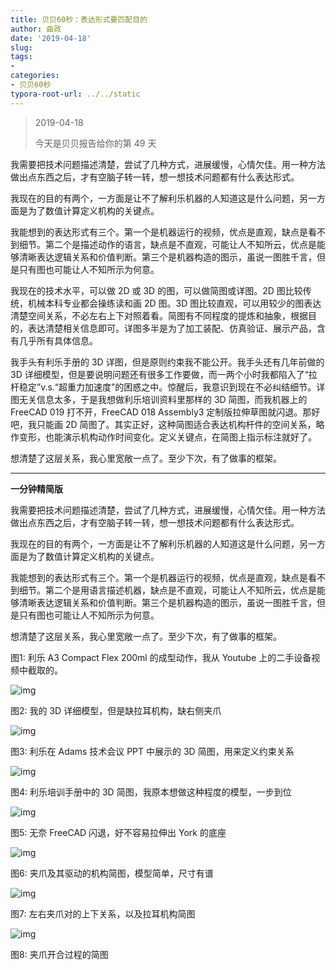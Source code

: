 ```yaml
---
title: 贝贝60秒：表达形式要匹配目的
author: 曲政
date: '2019-04-18'
slug: 
tags:
- 
categories:
- 贝贝60秒
typora-root-url: ../../static
---
```


>   2019-04-18
>
>   今天是贝贝报告给你的第 49 天

我需要把技术问题描述清楚，尝试了几种方式，进展缓慢，心情欠佳。用一种方法做出点东西之后，才有空脑子转一转，想一想技术问题都有什么表达形式。

我现在的目的有两个，一方面是让不了解利乐机器的人知道这是什么问题，另一方面是为了数值计算定义机构的关键点。

我能想到的表达形式有三个。第一个是机器运行的视频，优点是直观，缺点是看不到细节。第二个是描述动作的语言，缺点是不直观，可能让人不知所云，优点是能够清晰表达逻辑关系和价值判断。第三个是机器构造的图示，虽说一图胜千言，但是只有图也可能让人不知所示为何意。

我现在的技术水平，可以做 2D 或 3D 的图，可以做简图或详图。2D 图比较传统，机械本科专业都会操练读和画 2D 图。3D 图比较直观，可以用较少的图表达清楚空间关系，不必左右上下对照着看。简图有不同程度的提炼和抽象，根据目的，表达清楚相关信息即可。详图多半是为了加工装配、仿真验证、展示产品，含有几乎所有具体信息。

我手头有利乐手册的 3D 详图，但是原则约束我不能公开。我手头还有几年前做的 3D 详细模型，但是要说明问题还有很多工作要做，而一两个小时我都陷入了“拉杆稳定”v.s.“超重力加速度”的困惑之中。惊醒后，我意识到现在不必纠结细节。详图无关信息太多，于是我想做利乐培训资料里那样的 3D 简图，而我机器上的 FreeCAD 019 打不开，FreeCAD 018 Assembly3 定制版拉伸草图就闪退。那好吧，我只能画 2D 简图了。其实正好，这种简图适合表达机构杆件的空间关系，略作变形，也能演示机构动作时间变化。定义关键点，在简图上指示标注就好了。

想清楚了这层关系，我心里宽敞一点了。至少下次，有了做事的框架。

------

**一分钟精简版**

我需要把技术问题描述清楚，尝试了几种方式，进展缓慢，心情欠佳。用一种方法做出点东西之后，才有空脑子转一转，想一想技术问题都有什么表达形式。

我现在的目的有两个，一方面是让不了解利乐机器的人知道这是什么问题，另一方面是为了数值计算定义机构的关键点。

我能想到的表达形式有三个。第一个是机器运行的视频，优点是直观，缺点是看不到细节。第二个是用语言描述机器，缺点是不直观，可能让人不知所云，优点是能够清晰表达逻辑关系和价值判断。第三个是机器构造的图示，虽说一图胜千言，但是只有图也可能让人不知所示为何意。

想清楚了这层关系，我心里宽敞一点了。至少下次，有了做事的框架。



图1: 利乐 A3 Compact Flex 200ml 的成型动作，我从 Youtube 上的二手设备视频中截取的。



![img](https://mmbiz.qpic.cn/mmbiz_png/5d0nSSGWXJtchsf7FRydgn5WCo5ZRmkgFuHPdEtAAU2e8n2oSGF8D4q4UxVRNzDDibFlrOYhBWYicibibF8Z9haeCA/640?wx_fmt=png)

图2: 我的 3D 详细模型，但是缺拉耳机构，缺右侧夹爪

![img](https://mmbiz.qpic.cn/mmbiz_png/5d0nSSGWXJtZrbzRC9SNicPibaXZOpibY9EWdkibJM2iciclST6iamTpwCC1CcxbCLbB18HXPCxyJ64V8mG6husbxpib1w/640?wx_fmt=png)

图3: 利乐在 Adams 技术会议 PPT 中展示的 3D 简图，用来定义约束关系

![img](https://mmbiz.qpic.cn/mmbiz_png/5d0nSSGWXJsc8fLA9gC3GASSibgCqKsMlmicIPAszP4r7yR9tszbZf8WeQU9pO4s2Zk38OicbcfhGrg9fyEib1K0EQ/640?wx_fmt=png)

图4: 利乐培训手册中的 3D 简图，我原本想做这种程度的模型，一步到位



![img](https://mmbiz.qpic.cn/mmbiz_png/5d0nSSGWXJtZrbzRC9SNicPibaXZOpibY9E4GuROZicgnJTKhWSIAJwt9F2pJw82hzyZQHJiajuKoZPI3qicDq5UQYiaw/640?wx_fmt=png)

图5: 无奈 FreeCAD 闪退，好不容易拉伸出 York 的底座

![img](https://mmbiz.qpic.cn/mmbiz_png/5d0nSSGWXJtZrbzRC9SNicPibaXZOpibY9EfZnp4uc6faHET9LBSoXBzz8IlT1wYgG7Zbxwb2jROLBVYOILveRIUA/640?wx_fmt=png)

图6: 夹爪及其驱动的机构简图，模型简单，尺寸有谱

![img](https://mmbiz.qpic.cn/mmbiz_png/5d0nSSGWXJtZrbzRC9SNicPibaXZOpibY9EBBE4l0b6QI0qRVnmx4FGIhspozWKOOsc61h31quib9hGZaicmXkPPqdA/640?wx_fmt=png)

图7: 左右夹爪对的上下关系，以及拉耳机构简图

![img](https://mmbiz.qpic.cn/mmbiz_png/5d0nSSGWXJtZrbzRC9SNicPibaXZOpibY9EXQrKxZXUzMtysciaibDV7QgjfC9b5ZVh2Oatu3GNIOzZ4lfZoqfbF6eQ/640?wx_fmt=png)

图8: 夹爪开合过程的简图


